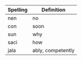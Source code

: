 | Spelling | Definition |
| -------- | ---------- |
| nen | no |
| con | soon |
| sun | why |
| saci | how |
| jala | ably, competently |
